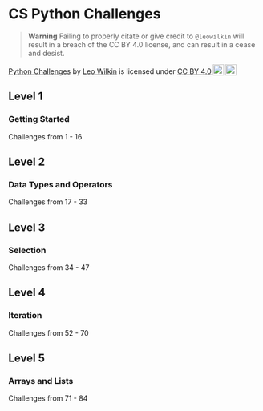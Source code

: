 # CS Python Challenges
> **Warning**
> Failing to properly citate or give credit to `@leowilkin` will result in a breach of the CC BY 4.0 license, and can result in a cease and desist.
<p xmlns:cc="http://creativecommons.org/ns#" xmlns:dct="http://purl.org/dc/terms/"><a property="dct:title" rel="cc:attributionURL" href="https://github.com/leowilkin/python-challenges">Python Challenges</a> by <a rel="cc:attributionURL dct:creator" property="cc:attributionName" href="https://wilkin.studio">Leo Wilkin</a> is licensed under <a href="http://creativecommons.org/licenses/by/4.0/?ref=chooser-v1" target="_blank" rel="license noopener noreferrer" style="display:inline-block;">CC BY 4.0<img style="height:22px!important;margin-left:3px;vertical-align:text-bottom;" src="https://mirrors.creativecommons.org/presskit/icons/cc.svg?ref=chooser-v1"><img style="height:22px!important;margin-left:3px;vertical-align:text-bottom;" src="https://mirrors.creativecommons.org/presskit/icons/by.svg?ref=chooser-v1"></a></p>

## Level 1
### Getting Started
Challenges from 1 - 16
## Level 2
### Data Types and Operators
Challenges from 17 - 33
## Level 3
### Selection
Challenges from 34 - 47
## Level 4
### Iteration
Challenges from 52 - 70
## Level 5
### Arrays and Lists
Challenges from 71 - 84
